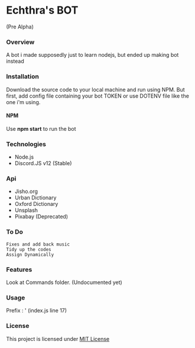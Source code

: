 # **Echthra's BOT**

(Pre Alpha)

### **Overview**

A bot i made supposedly just to learn nodejs, but ended up making bot instead

### **Installation**

Download the source code to your local machine and run using NPM.
But first, add config file containing your bot TOKEN or use DOTENV file like the one i'm using.

#### **NPM**

Use **npm start** to run the bot

### **Technologies**

- Node.js
- Discord.JS v12 (Stable)

### **Api**

- Jisho.org
- Urban Dictionary
- Oxford Dictionary
- Unsplash 
- Pixabay (Deprecated)

### **To Do**

```
Fixes and add back music 
Tidy up the codes
Assign Dynamically

```

### **Features**

Look at Commands folder. (Undocumented yet) 

### **Usage**

Prefix : ' (index.js line 17)

### **License**

This project is licensed under [MIT License](https://opensource.org/licenses/MIT)